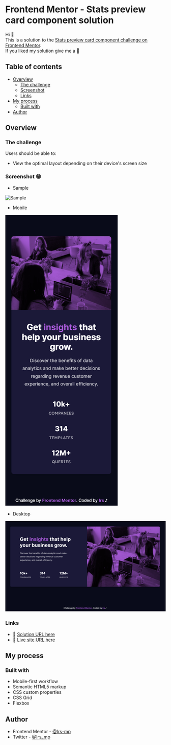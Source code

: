 # Frontend Mentor - Stats preview card component solution

Hi 👋 <br>
This is a solution to the [Stats preview card component challenge on Frontend Mentor](https://www.frontendmentor.io/challenges/stats-preview-card-component-8JqbgoU62). <br>
If you liked my solution give me a 🌟

## Table of contents

- [Overview](#overview)
  - [The challenge](#the-challenge)
  - [Screenshot](#screenshot)
  - [Links](#links)
- [My process](#my-process)
  - [Built with](#built-with)
- [Author](#author)

## Overview

### The challenge

Users should be able to:

- View the optimal layout depending on their device's screen size

### Screenshot 😁

- Sample

![Sample](./assets/video/sample.gif)

- Mobile

![Mobile](./assets/images/mobile-sample.png)

- Desktop

![Desktop](./assets/images/desktop-sample.png)

### Links

- 📑 [Solution URL here](https://your-solution-url.com)
- 👀 [Live site URL here](https://irs-mp.github.io/3-column-card/)

## My process

### Built with

- Mobile-first workflow
- Semantic HTML5 markup
- CSS custom properties
- CSS Grid
- Flexbox

## Author

- Frontend Mentor - [@Irs-mp](https://www.frontendmentor.io/profile/Irs-mp)
- Twitter - [@Irs_mp](https://twitter.com/Irs_mp)
